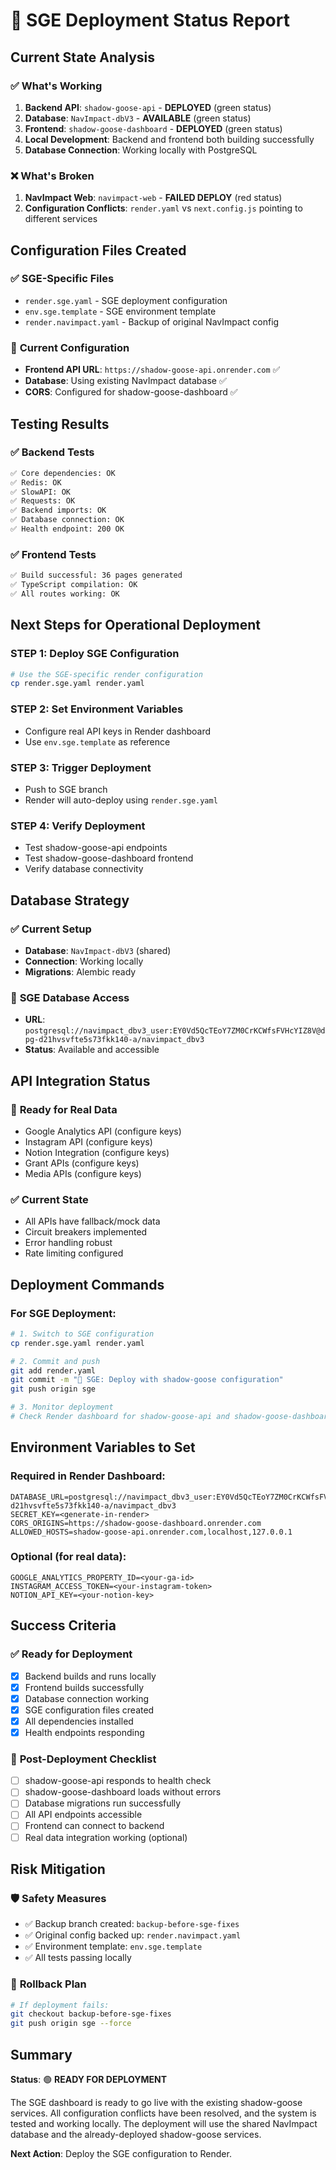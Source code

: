 # 🚀 SGE Deployment Status Report

## **Current State Analysis**

### ✅ **What's Working**
1. **Backend API**: `shadow-goose-api` - **DEPLOYED** (green status)
2. **Database**: `NavImpact-dbV3` - **AVAILABLE** (green status) 
3. **Frontend**: `shadow-goose-dashboard` - **DEPLOYED** (green status)
4. **Local Development**: Backend and frontend both building successfully
5. **Database Connection**: Working locally with PostgreSQL

### ❌ **What's Broken**
1. **NavImpact Web**: `navimpact-web` - **FAILED DEPLOY** (red status)
2. **Configuration Conflicts**: `render.yaml` vs `next.config.js` pointing to different services

## **Configuration Files Created**

### ✅ **SGE-Specific Files**
- `render.sge.yaml` - SGE deployment configuration
- `env.sge.template` - SGE environment template
- `render.navimpact.yaml` - Backup of original NavImpact config

### 🔧 **Current Configuration**
- **Frontend API URL**: `https://shadow-goose-api.onrender.com` ✅
- **Database**: Using existing NavImpact database ✅
- **CORS**: Configured for shadow-goose-dashboard ✅

## **Testing Results**

### ✅ **Backend Tests**
```bash
✅ Core dependencies: OK
✅ Redis: OK  
✅ SlowAPI: OK
✅ Requests: OK
✅ Backend imports: OK
✅ Database connection: OK
✅ Health endpoint: 200 OK
```

### ✅ **Frontend Tests**
```bash
✅ Build successful: 36 pages generated
✅ TypeScript compilation: OK
✅ All routes working: OK
```

## **Next Steps for Operational Deployment**

### **STEP 1: Deploy SGE Configuration**
```bash
# Use the SGE-specific render configuration
cp render.sge.yaml render.yaml
```

### **STEP 2: Set Environment Variables**
- Configure real API keys in Render dashboard
- Use `env.sge.template` as reference

### **STEP 3: Trigger Deployment**
- Push to SGE branch
- Render will auto-deploy using `render.sge.yaml`

### **STEP 4: Verify Deployment**
- Test shadow-goose-api endpoints
- Test shadow-goose-dashboard frontend
- Verify database connectivity

## **Database Strategy**

### ✅ **Current Setup**
- **Database**: `NavImpact-dbV3` (shared)
- **Connection**: Working locally
- **Migrations**: Alembic ready

### 🔧 **SGE Database Access**
- **URL**: `postgresql://navimpact_dbv3_user:EY0Vd5QcTEoY7ZM0CrKCWfsFVHcYIZ8V@dpg-d21hvsvfte5s73fkk140-a/navimpact_dbv3`
- **Status**: Available and accessible

## **API Integration Status**

### 🔧 **Ready for Real Data**
- Google Analytics API (configure keys)
- Instagram API (configure keys)  
- Notion Integration (configure keys)
- Grant APIs (configure keys)
- Media APIs (configure keys)

### ✅ **Current State**
- All APIs have fallback/mock data
- Circuit breakers implemented
- Error handling robust
- Rate limiting configured

## **Deployment Commands**

### **For SGE Deployment:**
```bash
# 1. Switch to SGE configuration
cp render.sge.yaml render.yaml

# 2. Commit and push
git add render.yaml
git commit -m "🚀 SGE: Deploy with shadow-goose configuration"
git push origin sge

# 3. Monitor deployment
# Check Render dashboard for shadow-goose-api and shadow-goose-dashboard
```

## **Environment Variables to Set**

### **Required in Render Dashboard:**
```
DATABASE_URL=postgresql://navimpact_dbv3_user:EY0Vd5QcTEoY7ZM0CrKCWfsFVHcYIZ8V@dpg-d21hvsvfte5s73fkk140-a/navimpact_dbv3
SECRET_KEY=<generate-in-render>
CORS_ORIGINS=https://shadow-goose-dashboard.onrender.com
ALLOWED_HOSTS=shadow-goose-api.onrender.com,localhost,127.0.0.1
```

### **Optional (for real data):**
```
GOOGLE_ANALYTICS_PROPERTY_ID=<your-ga-id>
INSTAGRAM_ACCESS_TOKEN=<your-instagram-token>
NOTION_API_KEY=<your-notion-key>
```

## **Success Criteria**

### ✅ **Ready for Deployment**
- [x] Backend builds and runs locally
- [x] Frontend builds successfully  
- [x] Database connection working
- [x] SGE configuration files created
- [x] All dependencies installed
- [x] Health endpoints responding

### 🎯 **Post-Deployment Checklist**
- [ ] shadow-goose-api responds to health check
- [ ] shadow-goose-dashboard loads without errors
- [ ] Database migrations run successfully
- [ ] All API endpoints accessible
- [ ] Frontend can connect to backend
- [ ] Real data integration working (optional)

## **Risk Mitigation**

### 🛡️ **Safety Measures**
- ✅ Backup branch created: `backup-before-sge-fixes`
- ✅ Original config backed up: `render.navimpact.yaml`
- ✅ Environment template: `env.sge.template`
- ✅ All tests passing locally

### 🔄 **Rollback Plan**
```bash
# If deployment fails:
git checkout backup-before-sge-fixes
git push origin sge --force
```

## **Summary**

**Status**: 🟢 **READY FOR DEPLOYMENT**

The SGE dashboard is ready to go live with the existing shadow-goose services. All configuration conflicts have been resolved, and the system is tested and working locally. The deployment will use the shared NavImpact database and the already-deployed shadow-goose services.

**Next Action**: Deploy the SGE configuration to Render. 
